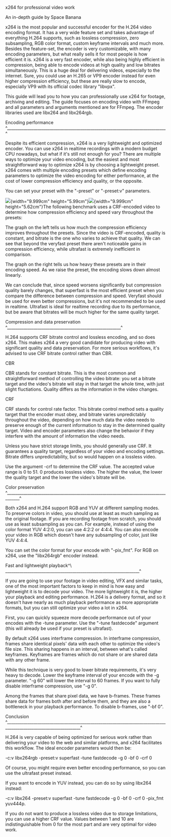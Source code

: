 x264 for professional video work

An in-depth guide by Space Banana

x264 is the most popular and successful encoder for the H.264 video
encoding format. It has a very wide feature set and takes advantage of
everything H.264 supports, such as lossless compression, zero
subsampling, RGB color format, custom keyframe intervals and much more.
Besides the feature-set, the encoder is very customizable, with many
encoding parameters, but what really sells it for most people is how
efficient it is. x264 is a very fast encoder, while also being highly
efficient in compression, being able to encode videos at high quality
and low bitrates simultaneously. This is a huge deal for delivering
videos, especially to the internet. Sure, you could use an H.265 or VP9
encoder instead for even higher compression efficiency, but these are
really slow to encode, especially VP9 with its official codec library
\"libvpx\".

This guide will lead you to how you can professionally use x264 for
footage, archiving and editing. The guide focuses on encoding video with
FFmpeg and all parameters and arguments mentioned are for FFmpeg. The
encoder libraries used are libx264 and libx264rgb.

Encoding performance
^\_\_\_\_\_\_\_\_\_\_\_\_\_\_\_\_\_\_\_\_\_\_\_\_\_\_\_\_\_\_\_\_\_\_\_\_\_\_\_\_\_\_\_\_\_\_\_\_\_\_\_\_\_\_\_\_\_\_\_\_\_\_\_\_\_\_\_\_\_\_\_\_\_\_\_\_\_\_^

Despite its efficient compression, x264 is a very lightweight and
optimized encoder. You can use x264 in realtime recordings with a modern
budget CPU nowadays, but what if it\'s still not enough for you? There
are multiple ways to optimize your video encoding, but the easiest and
most straightforward way to optimize x264 is by choosing a lightweight
preset. x264 comes with multiple encoding presets which define encoding
parameters to optimize the video encoding for either performance, at the
cost of lower compression efficiency and quality, or the opposite.

You can set your preset with the \"-preset\" or \"-preset:v\"
parameters.

![](Pictures/1000327800003E800000258009BA326E40F320DE.svg){width="9.999cm"
height="5.99cm"}![](Pictures/100036A900003E9A00002342BDEBED3902508E7E.svg){width="9.999cm"
height="5.62cm"}The following benchmark uses a CRF-encoded video to
determine how compression efficiency and speed vary throughout the
presets:

The graph on the left tells us how much the compression efficiency
improves throughout the presets. Since the video is CRF-encoded, quality
is constant, and bitrate is the one who varies to achieve that quality.
We can see that beyond the veryfast preset there aren\'t noticeable
gains in compression efficiency, while ultrafast is extremely
inefficient in comparison.

The graph on the right tells us how heavy these presets are in their
encoding speed. As we raise the preset, the encoding slows down almost
linearly.

We can conclude that, since speed worsens significantly but compression
quality barely changes, that superfast is the most efficient preset when
you compare the difference between compression and speed. Veryfast
should be used for even better compressions, but it\'s not recommended
to be used in realtime. Ultrafast is ideal for realtime recording due to
its performance, but be aware that bitrates will be much higher for the
same quality target.

Compression and data preservation
^\_\_\_\_\_\_\_\_\_\_\_\_\_\_\_\_\_\_\_\_\_\_\_\_\_\_\_\_\_\_\_\_\_\_\_\_\_\_\_\_\_\_\_\_\_\_\_\_\_\_\_\_\_\_\_\_^

H.264 supports CRF bitrate control and lossless encoding, and so does
x264. This makes x264 a very good candidate for producing video with
significant quality and data preservation. For more serious workflows,
it\'s advised to use CRF bitrate control rather than CBR.

CBR

CBR stands for constant bitrate. This is the most common and
straightforward method of controlling the video bitrate: you set a
bitrate target and the video\'s bitrate will stay in that target the
whole time, with just slight fluctiations. Quality differs as the
information in the video changes.

CRF

CRF stands for control rate factor. This bitrate control method sets a
quality target that the encoder must obey, and bitrate varies
unpredictably throughout the video, depending on how much data the video
needs to preserve enough of the current information to stay in the
determined quality target. Video and encoder parameters also change the
behavior if they interfere with the amount of information the video
needs.

Unless you have strict storage limits, you should generally use CRF. It
guarantees a quality target, regardless of your video and encoding
settings. Bitrate differs unpredictability, but so would happen on a
lossless video.

Use the argument -crf to determine the CRF value. The accepted value
range is 0 to 51. 0 produces lossless video. The higher the value, the
lower the quality target and the lower the video\'s bitrate will be.

Color preservation
^\_\_\_\_\_\_\_\_\_\_\_\_\_\_\_\_\_\_\_\_\_\_\_\_\_\_\_\_\_\_\_\_\_\_\_\_\_\_\_\_\_\_\_\_\_\_\_\_\_\_\_\_\_\_\_\_\_\_\_\_\_\_\_\_\_\_\_\_\_\_\_\_\_\_\_\_\_\_\_\_\_\_\_\_\_^

Both x264 and H.264 support RGB and YUV at different sampling modes. To
preserve colors in video, you should use at least as much sampling as
the original footage. If you are recording footage from scratch, you
should use as least subsampling as you can. For example, instead of
using the color format YUV 4:2:0, you can use 4:2:2 or 4:4:4. You can
also encode your video in RGB which doesn\'t have any subsampling of
color, just like YUV 4:4:4.

You can set the color format for your encode with \"-pix_fmt\". For RGB
on x264, use the \"libx264rgb\" encoder instead.

Fast and lightweight
playback^\ \_\_\_\_\_\_\_\_\_\_\_\_\_\_\_\_\_\_\_\_\_\_\_\_\_\_\_\_\_\_\_\_\_\_\_\_\_\_\_\_\_\_\_\_\_\_\_\_\_\_\_\_\_\_\_\_\_\_\_\_\_\_\_\_\_\_^

If you are going to use your footage in video editing, VFX and similar
tasks, one of the most important factors to keep in mind is how easy and
lightweight it is to decode your video. The more lightweight it is, the
higher your playback and editing performance. H.264 is a delivery
format, and so it doesn\'t have nearly as much playback performance as
more appropriate formats, but you can still optimize your video a lot in
x264.

First, you can quickly squeeze more decode performance out of your
encodes with the -tune parameter. Use the \"-tune fastdecode\" argument
(this will already be used if your preset is ultrafast).

By default x264 uses interframe compression. In interframe compression,
frames share identical pixels\' data with each other to optimize the
video\'s file size. This sharing happens in an interval, between what\'s
called keyframes. Keyframes are frames which do not share or are shared
data with any other frame.

While this technique is very good to lower bitrate requirements, it\'s
very heavy to decode. Lower the keyframe interval of your encode with
the -g parameter. \"-g 60\" will lower the interval to 60 frames. If you
want to fully disable interframe compression, use \"-g 0\".

Among the frames that share pixel data, we have b-frames. These frames
share data for frames both after and before them, and they are also a
bottleneck in your playback performance. To disable b-frames, use \"-bf
0\".

Conclusion
^\_\_\_\_\_\_\_\_\_\_\_\_\_\_\_\_\_\_\_\_\_\_\_\_\_\_\_\_\_\_\_\_\_\_\_\_\_\_\_\_\_\_\_\_\_\_\_\_\_\_\_\_\_\_\_\_\_\_\_\_\_\_\_\_\_\_\_\_\_\_\_\_\_\_\_\_\_\_\_\_\_\_\_\_\_\_\_\_\_\_\_\_\_\_\_\_\_\_\_\_\_\_\_\_\_\_\_\_\_\_\_\_\_\_\_^

H.264 is very capable of being optimized for serious work rather than
delivering your video to the web and similar platforms, and x264
facilitates this workflow. The ideal encoder parameters would then be:

-c:v libx264rgb -preset:v superfast -tune fastdecode -g 0 -bf 0 -crf 0

Of course, you might require even better encoding performance, so you
can use the ultrafast preset instead.

If you want to encode in YUV instead, you can do so by using libx264
instead:

-c:v libx264 -preset:v superfast -tune fastdecode -g 0 -bf 0 -crf 0
-pix_fmt yuv444p.

If you do not want to produce a lossless video due to storage
limitations, you can use a higher CRF value. Values between 1 and 10 are
indistinguishable from 0 for the most part and are very optimal for
video work.
